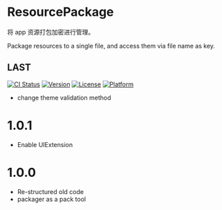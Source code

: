 # ResourcePackage
将 app 资源打包加密进行管理。

Package resources to a single file, and access them via file name as key.

## LAST
[![CI Status](http://img.shields.io/travis/1Fr3dG/ResourcePackage.svg?style=flat)](https://travis-ci.org/1Fr3dG/ResourcePackage)
[![Version](https://img.shields.io/cocoapods/v/ResourcePackage.svg?style=flat)](http://cocoapods.org/pods/ResourcePackage)
[![License](https://img.shields.io/cocoapods/l/ResourcePackage.svg?style=flat)](http://cocoapods.org/pods/ResourcePackage)
[![Platform](https://img.shields.io/cocoapods/p/ResourcePackage.svg?style=flat)](http://cocoapods.org/pods/ResourcePackage)

* change theme validation method

# 1.0.1
* Enable UIExtension

# 1.0.0
* Re-structured old code
* packager as a pack tool